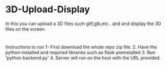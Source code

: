 # 3D-Upload-Display
In this you can upload a 3D files such gltf,glb,etc.. and and display the 3D files on the screen.
#
#
Instructions to run
1- First download the whole repo zip file.
2. Have the python installed and required libraries such as flask preinstalled
3. Run 'python backend.py'
4. Server will run on the host with the URL provided.
